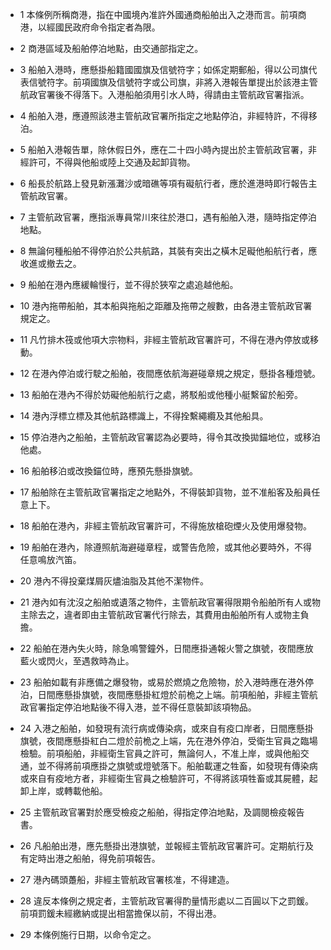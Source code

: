 * 1 本條例所稱商港，指在中國境內准許外國通商船舶出入之港而言。前項商港，以經國民政府命令指定者為限。

* 2 商港區域及船舶停泊地點，由交通部指定之。

* 3 船舶入港時，應懸掛船籍國國旗及信號符字；如係定期郵船，得以公司旗代表信號符字。前項國旗及信號符字或公司旗，非將入港報告單提出於該港主管航政官署後不得落下。入港船舶須用引水人時，得請由主管航政官署指派。

* 4 船舶入港，應遵照該港主管航政官署所指定之地點停泊，非經特許，不得移泊。

* 5 船舶入港報告單，除休假日外，應在二十四小時內提出於主管航政官署，非經許可，不得與他船或陸上交通及起卸貨物。

* 6 船長於航路上發見新漲灘沙或暗礁等項有礙航行者，應於進港時即行報告主管航政官署。

* 7 主管航政官署，應指派專員常川來往於港口，遇有船舶入港，隨時指定停泊地點。

* 8 無論何種船舶不得停泊於公共航路，其裝有突出之橫木足礙他船航行者，應收進或撤去之。

* 9 船舶在港內應緩輪慢行，並不得於狹窄之處追越他船。

* 10 港內拖帶船舶，其本船與拖船之距離及拖帶之艘數，由各港主管航政官署規定之。

* 11 凡竹排木筏或他項大宗物料，非經主管航政官署許可，不得在港內停放或移動。

* 12 在港內停泊或行駛之船舶，夜間應依航海避碰章規之規定，懸掛各種燈號。

* 13 船舶在港內不得於妨礙他船航行之處，將駁船或他種小艇繫留於船旁。

* 14 港內浮標立標及其他航路標識上，不得拴繫繩纜及其他船具。

* 15 停泊港內之船舶，主管航政官署認為必要時，得令其改換拋錨地位，或移泊他處。

* 16 船舶移泊或改換錨位時，應預先懸掛旗號。

* 17 船舶除在主管航政官署指定之地點外，不得裝卸貨物，並不准船客及船員任意上下。

* 18 船舶在港內，非經主管航政官署許可，不得施放槍砲煙火及使用爆發物。

* 19 船舶在港內，除遵照航海避碰章程，或警告危險，或其他必要時外，不得任意鳴放汽笛。

* 20 港內不得投棄煤屑灰燼油脂及其他不潔物件。

* 21 港內如有沈沒之船舶或遺落之物件，主管航政官署得限期令船舶所有人或物主除去之，違者即由主管航政官署代行除去，其費用由船舶所有人或物主負擔。

* 22 船舶在港內失火時，除急鳴警鐘外，日間應掛通報火警之旗號，夜間應放藍火或閃火，至遇救時為止。

* 23 船舶如載有非應備之爆發物，或易於燃燒之危險物，於入港時應在港外停泊，日間應懸掛旗號，夜間應懸掛紅燈於前桅之上端。前項船舶，非經主管航政官署指定停泊地點後不得入港，並不得任意裝卸該項物品。

* 24 入港之船舶，如發現有流行病或傳染病，或來自有疫口岸者，日間應懸掛旗號，夜間應懸掛紅白二燈於前桅之上端，先在港外停泊，受衛生官員之臨場檢驗。前項船舶，非經衛生官員之許可，無論何人，不准上岸，或與他船交通，並不得將前項應掛之旗號或燈號落下。船舶載運之牲畜，如發現有傳染病或來自有疫地方者，非經衛生官員之檢驗許可，不得將該項牲畜或其屍體，起卸上岸，或轉載他船。

* 25 主管航政官署對於應受檢疫之船舶，得指定停泊地點，及調閱檢疫報告書。

* 26 凡船舶出港，應先懸掛出港旗號，並報經主管航政官署許可。定期航行及有定時出港之船舶，得免前項報告。

* 27 港內碼頭躉船，非經主管航政官署核准，不得建造。

* 28 違反本條例之規定者，主管航政官署得酌量情形處以二百圓以下之罰鍰。前項罰鍰未經繳納或提出相當擔保以前，不得出港。

* 29 本條例施行日期，以命令定之。

